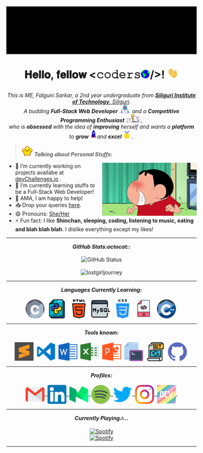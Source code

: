 <h1 align="center">
  <img alt="banner" src="assets/gifs/Banner.gif" />
  
  𝐇𝐞𝐥𝐥𝐨, 𝐟𝐞𝐥𝐥𝐨𝐰 <𝚌𝚘𝚍𝚎𝚛𝚜<img src="assets/gifs/Earth.gif" width="24px">/>! <img src="assets/gifs/Hi.gif" width="30px">
</h1>

<p align="center">
  <em>
    This is ME, Falguni Sarkar, a 2nd year undergraduate from <a href="http://sittechno.org/"> <b>Siliguri Institute of Technology</b>, Siliguri</a>. <br>
    A budding <b>Full-Stack Web Developer</b> <img src="assets/gifs/Developer.gif" width="30px"> and a <b>Competitive Programming Enthusiast</b>&nbsp;<img src="assets/gifs/Designer.gif" width="36px">&nbsp,<br>who is <b>obsessed</b>
    with the idea of <b>improving</b> herself and wants a <b>platform</b> to 
    <b>grow</b> <img src="assets/gifs/Rocket.gif" width="18px">and 
    <b>excel</b> <img src="assets/gifs/Medal.gif" width="20px">&nbsp.
  </em>
</p>
  
> <img src="assets/gifs/star.gif" width="30px">&nbsp;***Talking about Personal Stuffs:***

<img align="right" width=250px alt="shinchan" src="assets/gifs/shinchan.gif" />

- 🔭 I’m currently working on projects availabe at [devChallenges.io](https://devchallenges.io/) .
- 🌱 I’m currently learning stuffs to be a Full-Stack Web Developer!
- 💬 AMA, I am happy to help!
- 📥 Drop your queries <a target="_blank" href="https://mailhide.io/e/uOjPBy2V">here</a>.
- 😄 Pronouns: [She/Her](https://pronoun.is/she)
- ⚡ Fun fact: I like **Shinchan, sleeping, coding, listening to music, eating and blah blah blah**. I dislike everything except my likes!

<hr>

<p align = "center">
  <i><b>GitHub Stats:octocat::</b></i><br><br>
  <img src = "https://github-readme-stats.lostgirljourney.vercel.app/api?username=lostgirljourney&bg_color=-45,25132E,DC0D4A,61A9A6,C5D6B5,98BE85&title_color=C197D2&text_color=ffffff&hide_border=true&show_icons=true&count_private=true" alt="GitHub Status" />
  <br><br>
  <img src = "https://komarev.com/ghpvc/?username=lostgirljourney" alt="lostgirljourney" />
</p>

<hr>

<p align="center">
<i><b>Languages Currently Learning:</b></i> 
  <br><br>
  <img align="center" src="assets/languages/c.svg" width="50px" />&nbsp;
  <img align="center" src="assets/languages/python.svg" width="50px" />&nbsp;
  <img align="center" src="assets/languages/html-5.svg" width="50px" />&nbsp;
  <img align="center" src="assets/languages/mysql.svg" width="50px" />&nbsp;
  <img align="center" src="assets/languages/css.svg" width="50px" />&nbsp;
  <img align="center" src="assets/languages/javascript.svg" width="50px" />&nbsp;
  <img align="center" src="assets/languages/cpp.svg" width="50px" />&nbsp;
</p>

<hr>

<p align="center">
<i><b>Tools known:</b></i> 
  <br><br>
  <img align="center" src="assets/tools/sublime.svg" width="50px" />&nbsp;
  <img align="center" src="assets/tools/vs-code.png" width="50px" />&nbsp;
  <img align="center" src="assets/tools/word.svg" width="50px" />&nbsp;
  <img align="center" src="assets/tools/excel.svg" width="50px" />&nbsp;
  <img align="center" src="assets/tools/powerpoint.svg" width="50px" />&nbsp;
  <img align="center" src="assets/tools/cmd.svg" width="50px" />&nbsp;
  <img align="center" src="assets/tools/git.svg" width="50px" />&nbsp;
  <img align="center" src="assets/tools/github.svg" width="50px" />&nbsp;
</p>

<hr>

<p align = "center">
  <i><b>Profiles:</b></i><br><br>
  <a href="mailto:falgunisarkar526@gmail.com">
    <img align="center" alt="Falguni @Mail" width="50px" src="assets/handles/gmail.svg" />&nbsp;
  </a>
  <a href="https://www.linkedin.com/in/falgunisarkar">
    <img align="center" alt="Falguni @LinkedIN" width="50px" src="assets/handles/linkedin.svg" />&nbsp;
  </a>
  <a href="https://medium.com/@falgunisarkar">
    <img align="center" src="assets/handles/medium.svg" alt="Falguni @Medium Profile" width="50px">&nbsp;
  </a>
  <a href="https://open.spotify.com/user/31glrpxgbfoi6qprbrezs4cwwaiu?si=74c6c3d9a8da4d5a">
    <img align="center" alt="Spotify" width="50px" src="assets/handles/spotify.svg" />&nbsp;
  </a>
  <a href="https://twitter.com/melophilecoder">
    <img align="center" alt="Falguni @Twitter" width="50px" src="assets/handles/twitter.svg" />&nbsp;
  </a>
  <a href="https://www.instagram.com/melophilecoder">
    <img align="center" alt="Falguni @Instagram" width="50px" src="assets/handles/instagram.svg" />&nbsp;
  </a>
  <a href="https://dev.to/lostgirljourney">
    <img align="center" src="assets/handles/dev.png" alt="Falguni @DEV Profile" width="50px">&nbsp;
  </a>
</p>

<hr>

<p align="center"> 
  <i><b>Currently Playing🎶...</b></i>
  <br><br>
  <a href="https://open.spotify.com/user/31glrpxgbfoi6qprbrezs4cwwaiu"/>
    <img src="https://novatorem-lostgirljourney.vercel.app/api/spotify" alt="Spotify"/>
  </a>
  <br>
  <a href="https://open.spotify.com/user/31glrpxgbfoi6qprbrezs4cwwaiu"/>
    <img src="https://spotify-recently-played-readme.vercel.app/api?user=31glrpxgbfoi6qprbrezs4cwwaiu&count=1" alt="Spotify"/>
  </a>
</p>

<hr>
<!-- can't stop myself from editing🤷... -->
